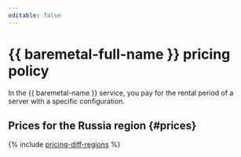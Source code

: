 ```yaml
---
editable: false
---
```


# {{ baremetal-full-name }} pricing policy



In the {{ baremetal-name }} service, you pay for the rental period of a server with a specific configuration.

## Prices for the Russia region {#prices}

{% include [pricing-diff-regions](../_includes/pricing-diff-regions.md) %}



